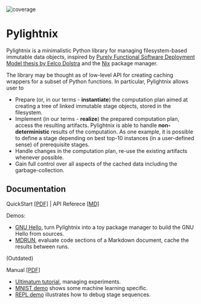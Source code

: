 ![coverage](https://codecov.io/gh/stagedml/pylightnix/branch/master/graph/badge.svg)

Pylightnix
==========

Pylightnix is a minimalistic Python library for managing filesystem-based
immutable data objects, inspired by [Purely Functional Software Deployment Model
thesis by Eelco Dolstra](https://edolstra.github.io/pubs/phd-thesis.pdf) and the
[Nix](https://nixos.org) package manager.

The library may be thought as of low-level API for creating caching wrappers
for a subset of Python functions. In particular, Pylightnix allows user to

* Prepare (or, in our terms - **instantiate**) the computation plan aimed at
  creating a tree of linked immutable stage objects, stored in the filesystem.
* Implement (in our terms - **realize**) the prepared computation plan, access
  the resulting artifacts. Pylightnix is able to handle **non-deterministic**
  results of the computation. As one example, it is possible to define a stage
  depending on best top-10 instances (in a user-defined sense) of prerequisite
  stages.
* Handle changes in the computation plan, re-use the existing artifacts
  whenever possible.
* Gain full control over all aspects of the cached data including the
  garbage-collection.

Documentation
-------------

QuickStart [[PDF]](https://raw.github.com/stagedml/pylightnix-docs/master/Pylightnix-QuickStart-latest.pdf) |
API Referece [[MD]](./docs/Reference.md)

Demos:

* [GNU Hello](./docs/demos/HELLO.md), turn Pylightnix into a toy
  package manager to build the GNU Hello from sources.
* [MDRUN](./docs/demos/MDRUN.py), evaluate code sections of a Markdown document,
  cache the results between runs.

(Outdated)

Manual [[PDF]](https://raw.github.com/stagedml/pylightnix-docs/master/Pylightnix-Manual-latest.pdf)

* [Ultimatum tutorial](https://github.com/grwlf/ultimatum-game/blob/master/docs/Pylightnix.md),
  managing experiments.
* [MNIST demo](./docs/demos/MNIST.md) shows some machine learning specific.
* [REPL demo](./docs/demos/REPL.md) illustrates how to debug stage sequences.


